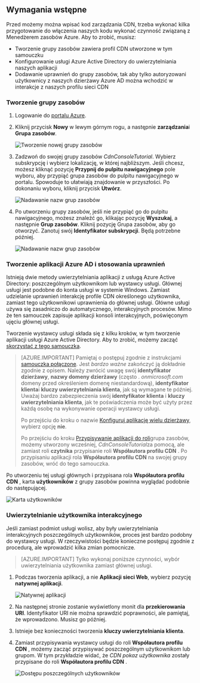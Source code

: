 ## <a name="prerequisites"></a>Wymagania wstępne

Przed możemy można wpisać kod zarządzania CDN, trzeba wykonać kilka przygotowanie do włączenia naszych kodu wykonać czynność związaną z Menedżerem zasobów Azure.  Aby to zrobić, musisz:

* Tworzenie grupy zasobów zawiera profil CDN utworzone w tym samouczku
* Konfigurowanie usługi Azure Active Directory do uwierzytelniania naszych aplikacji
* Dodawanie uprawnień do grupy zasobów, tak aby tylko autoryzowani użytkownicy z naszych dzierżawy Azure AD można wchodzić w interakcje z naszych profilu sieci CDN

### <a name="creating-the-resource-group"></a>Tworzenie grupy zasobów

1. Logowanie do [portalu Azure](https://portal.azure.com).

2. Kliknij przycisk **Nowy** w lewym górnym rogu, a następnie **zarządzania**i **Grupa zasobów**.
    
    ![Tworzenie nowej grupy zasobów](./media/cdn-app-dev-prep/cdn-new-rg-1-include.png)

3. Zadzwoń do swojej grupy zasobów *CdnConsoleTutorial*.  Wybierz subskrypcję i wybierz lokalizację, w której najbliższym.  Jeśli chcesz, możesz kliknąć pozycję **Przypnij do pulpitu nawigacyjnego** pole wyboru, aby przypiąć grupa zasobów do pulpitu nawigacyjnego w portalu.  Spowoduje to ułatwiają znajdowanie w przyszłości.  Po dokonaniu wyboru, kliknij przycisk **Utwórz**.

    ![Nadawanie nazw grup zasobów](./media/cdn-app-dev-prep/cdn-new-rg-2-include.png)

4. Po utworzeniu grupy zasobów, jeśli nie przypiąć go do pulpitu nawigacyjnego, możesz znaleźć go, klikając pozycję **Wyszukaj**, a następnie **Grup zasobów**.  Kliknij pozycję Grupa zasobów, aby go otworzyć.  Zanotuj swój **Identyfikator subskrypcji**.  Będą potrzebne później.

    ![Nadawanie nazw grup zasobów](./media/cdn-app-dev-prep/cdn-subscription-id-include.png)

### <a name="creating-the-azure-ad-application-and-applying-permissions"></a>Tworzenie aplikacji Azure AD i stosowania uprawnień

Istnieją dwie metody uwierzytelniania aplikacji z usługą Azure Active Directory: poszczególnym użytkownikom lub wystawcy usługi. Głównej usługi jest podobne do konta usługi w systemie Windows.  Zamiast udzielanie uprawnień interakcję profile CDN określonego użytkownika, zamiast tego użytkownikowi uprawnienia do głównej usługi.  Główne usługi używa się zasadniczo do automatycznego, interakcyjnych procesów.  Mimo że ten samouczek zapisuje aplikacji konsoli interakcyjnych, poświęconym ujęciu głównej usługi.

Tworzenie wystawcy usługi składa się z kilku kroków, w tym tworzenie aplikacji usługi Azure Active Directory.  Aby to zrobić, możemy zacząć [skorzystać z tego samouczka](../articles/resource-group-create-service-principal-portal.md).

> [AZURE.IMPORTANT] Pamiętaj o postępuj zgodnie z instrukcjami [samouczka połączone](../articles/resource-group-create-service-principal-portal.md).  Jest *bardzo ważne* zakończyć ją dokładnie zgodnie z opisem.  Należy zwrócić uwagę swój **identyfikator dzierżawy**, **nazwy domeny dzierżawy** (często *. onmicrosoft.com* domeny przed określeniem domenę niestandardową), **identyfikator klienta**i **kluczy uwierzytelniania klienta**, jak są wymagane te później.  Uważaj bardzo zabezpieczenia swój **identyfikator klienta** i **kluczy uwierzytelniania klienta**, jak te poświadczenia może być użyty przez każdą osobę na wykonywanie operacji wystawcy usługi. 
>   
> Po przejściu do kroku o nazwie [Konfiguruj aplikację wielu dzierżawy](../articles/resource-group-create-service-principal-portal.md#configure-multi-tenant-application), wybierz opcję **nie**.
> 
> Po przejściu do kroku [Przypisywanie aplikacji do roli](../articles/resource-group-create-service-principal-portal.md#assign-application-to-role)grupa zasobów, możemy utworzony wcześniej, *CdnConsoleTutorial*za pomocą, ale zamiast roli **czytnika** przypisanie roli **Współautora profilu CDN** .  Po przypisaniu aplikacji rola **Współautora profilu CDN** na swojej grupy zasobów, wróć do tego samouczka. 

Po utworzeniu tej usługi głównych i przypisana rola **Współautora profilu CDN** , karta **użytkowników** z grupy zasobów powinna wyglądać podobnie do następującej.

![Karta użytkowników](./media/cdn-app-dev-prep/cdn-service-principal-include.png)


### <a name="interactive-user-authentication"></a>Uwierzytelnianie użytkownika interakcyjnego

Jeśli zamiast podmiot usługi wolisz, aby były uwierzytelniania interakcyjnych poszczególnych użytkowników, proces jest bardzo podobny do wystawcy usługi.  W rzeczywistości będzie konieczne postępuj zgodnie z procedurą, ale wprowadzić kilka zmian pomocnicze.

> [AZURE.IMPORTANT] Tylko wykonaj poniższe czynności, wybór uwierzytelniania użytkownika zamiast głównej usługi.

1. Podczas tworzenia aplikacji, a nie **Aplikacji sieci Web**, wybierz pozycję **natywnej aplikacji**. 
    
    ![Natywnej aplikacji](./media/cdn-app-dev-prep/cdn-native-application-include.png)
    
2. Na następnej stronie zostanie wyświetlony monit dla **przekierowania URI**.  Identyfikator URI nie można sprawdzić poprawności, ale pamiętaj, że wprowadzono.  Musisz go później. 

3. Istnieje bez konieczności tworzenia **kluczy uwierzytelniania klienta**.

4. Zamiast przypisywania wystawcy usługi do roli **Współautora profilu CDN** , możemy zacząć przypisywać poszczególnym użytkownikom lub grupom.  W tym przykładzie widać, że *CDN pokaz użytkownika* zostały przypisane do roli **Współautora profilu CDN** .  
    
    ![Dostępu poszczególnych użytkowników](./media/cdn-app-dev-prep/cdn-aad-user-include.png)

